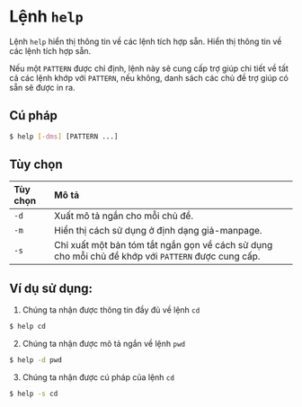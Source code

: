 # Lệnh `help`
Lệnh `help` hiển thị thông tin về các lệnh tích hợp sẵn.
Hiển thị thông tin về các lệnh tích hợp sẵn.

Nếu một `PATTERN` được chỉ định, lệnh này sẽ cung cấp trợ giúp chi tiết về tất cả các lệnh khớp với `PATTERN`, nếu không, danh sách các chủ đề trợ giúp có sẵn sẽ được in ra.

## Cú pháp
```bash
$ help [-dms] [PATTERN ...]
```

## Tùy chọn
|**Tùy chọn**|**Mô tả**|
|:--|:--|
|`-d`|Xuất mô tả ngắn cho mỗi chủ đề.|
|`-m`|Hiển thị cách sử dụng ở định dạng giả-manpage.|
|`-s`|Chỉ xuất một bản tóm tắt ngắn gọn về cách sử dụng cho mỗi chủ đề khớp với `PATTERN` được cung cấp.|

## Ví dụ sử dụng:
1. Chúng ta nhận được thông tin đầy đủ về lệnh `cd`
```bash
$ help cd
```
2. Chúng ta nhận được mô tả ngắn về lệnh `pwd`
```bash 	
$ help -d pwd
```
3. Chúng ta nhận được cú pháp của lệnh `cd`
```bash
$ help -s cd
```